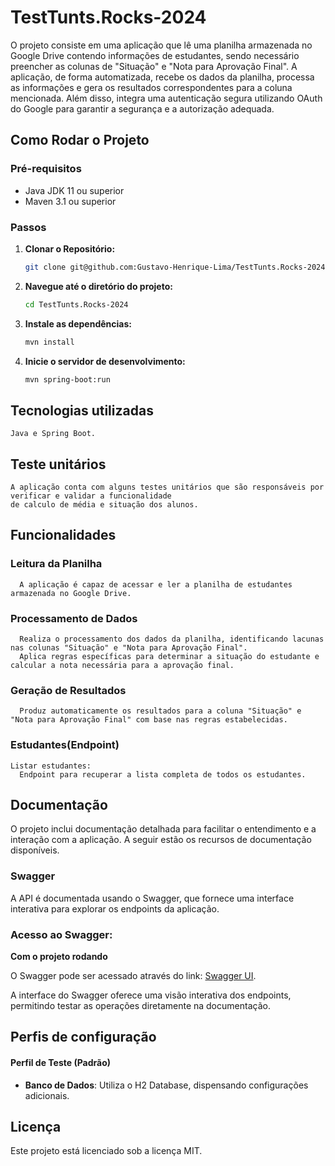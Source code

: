 # TestTunts.Rocks-2024

O projeto consiste em uma aplicação que lê uma planilha armazenada no Google Drive contendo informações de estudantes, sendo necessário preencher as colunas de "Situação" e "Nota para Aprovação Final". A aplicação, de forma automatizada, recebe os dados da planilha, processa as informações e gera os resultados correspondentes para a coluna mencionada. Além disso, integra uma autenticação segura utilizando OAuth do Google para garantir a segurança e a autorização adequada.

## Como Rodar o Projeto

### Pré-requisitos

- Java JDK 11 ou superior
- Maven 3.1 ou superior
### Passos

1. **Clonar o Repositório:**

   ```bash
   git clone git@github.com:Gustavo-Henrique-Lima/TestTunts.Rocks-2024.git

2. **Navegue até o diretório do projeto:**

    ```bash
    cd TestTunts.Rocks-2024

3. **Instale as dependências:**

    ```bash
    mvn install

4. **Inicie o servidor de desenvolvimento:**

    ```bash
   mvn spring-boot:run

## Tecnologias utilizadas
    Java e Spring Boot.

## Teste unitários
    A aplicação conta com alguns testes unitários que são responsáveis por verificar e validar a funcionalidade 
    de calculo de média e situação dos alunos.

## Funcionalidades

   ### Leitura da Planilha

      A aplicação é capaz de acessar e ler a planilha de estudantes armazenada no Google Drive.

   ### Processamento de Dados

      Realiza o processamento dos dados da planilha, identificando lacunas nas colunas "Situação" e "Nota para Aprovação Final".
      Aplica regras específicas para determinar a situação do estudante e calcular a nota necessária para a aprovação final.

   ### Geração de Resultados

      Produz automaticamente os resultados para a coluna "Situação" e "Nota para Aprovação Final" com base nas regras estabelecidas.
   ### Estudantes(Endpoint)

    Listar estudantes:
      Endpoint para recuperar a lista completa de todos os estudantes.
## Documentação

  O projeto inclui documentação detalhada para facilitar o entendimento e a interação com a aplicação.
  A seguir estão os recursos de documentação disponíveis.

  ### Swagger

   A API é documentada usando o Swagger, que fornece uma interface interativa para explorar os endpoints 
  da aplicação.
  ### Acesso ao Swagger:
  **Com o projeto rodando**
  
  O Swagger pode ser acessado através do link: [Swagger UI](http://localhost:8080/swagger-ui/index.html).
  
  A interface do Swagger oferece uma visão interativa dos endpoints, permitindo testar as operações
  diretamente na documentação.

## Perfis de configuração

  #### **Perfil de Teste (Padrão)**
  
  - **Banco de Dados**: Utiliza o H2 Database, dispensando configurações adicionais.

## Licença
 Este projeto está licenciado sob a licença MIT.
